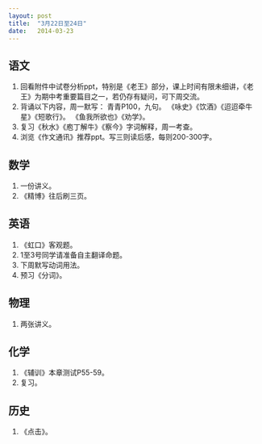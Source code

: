```yaml
---
layout: post
title:  "3月22日至24日"
date:   2014-03-23
---
```

语文
----
1. 回看附件中试卷分析ppt，特别是《老王》部分，课上时间有限未细讲，《老王》为期中考重要篇目之一，若仍存有疑问，可下周交流。
2. 背诵以下内容，周一默写：
青青P100，九句。
《咏史》《饮酒》《迢迢牵牛星》《短歌行》。
《鱼我所欲也》《劝学》。
3. 复习《秋水》《庖丁解牛》《察今》字词解释，周一考查。
4. 浏览《作文通讯》推荐ppt。写三则读后感，每则200-300字。

数学
----
1. 一份讲义。
2. 《精博》往后刷三页。

英语
----
1. 《虹口》客观题。
2. 1至3号同学请准备自主翻译命题。
3. 下周默写动词用法。
4. 预习《分词》。

物理
----
1. 两张讲义。

化学
----
1. 《辅训》本章测试P55-59。
2. 复习。

历史
----
1. 《点击》。